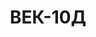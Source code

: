 ---
lang: ru
layout: featured
title: ВЕК-10Д
max_weight: 10
icon: /assets/img/products/vek-10D.png
description: "Диапазон: 40кг... 10т</br>Высота цифры индикатора: 58мм</br>Цена деления: до 5т: 2кг, от 5т: 5кг</br>Масса весов: 27кг</br>Длина весов: 690мм</br>Цена*: 20690грн"
---